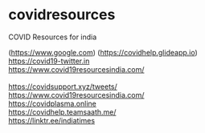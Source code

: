 # covidresources
COVID Resources for india


(https://www.google.com)
(https://covidhelp.glideapp.io) <br />
https://covid19-twitter.in <br />
https://www.covid19resourcesindia.com/ <br /> <br />
https://covidsupport.xyz/tweets/ <br />
https://www.covid19resourcesindia.com/ <br />
https://covidplasma.online <br />
https://covidhelp.teamsaath.me/ <br />
https://linktr.ee/indiatimes <br />
